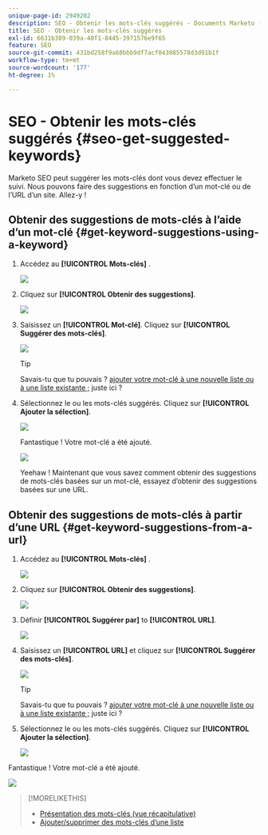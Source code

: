 ```yaml
---
unique-page-id: 2949202
description: SEO - Obtenir les mots-clés suggérés - Documents Marketo - Documentation du produit
title: SEO - Obtenir les mots-clés suggérés
exl-id: 6631b389-039a-40f1-8445-3971576e9f65
feature: SEO
source-git-commit: 431bd258f9a68bbb9df7acf043085578d3d91b1f
workflow-type: tm+mt
source-wordcount: '177'
ht-degree: 1%

---
```


# SEO - Obtenir les mots-clés suggérés {#seo-get-suggested-keywords}

Marketo SEO peut suggérer les mots-clés dont vous devez effectuer le suivi. Nous pouvons faire des suggestions en fonction d’un mot-clé ou de l’URL d’un site. Allez-y !

## Obtenir des suggestions de mots-clés à l’aide d’un mot-clé {#get-keyword-suggestions-using-a-keyword}

1. Accédez au **[!UICONTROL Mots-clés]** .

   ![](assets/image2014-9-18-10-3a51-3a41.png)

1. Cliquez sur **[!UICONTROL Obtenir des suggestions]**.

   ![](assets/image2014-9-18-10-3a52-3a42.png)

1. Saisissez un **[!UICONTROL Mot-clé]**. Cliquez sur **[!UICONTROL Suggérer des mots-clés]**.

   ![](assets/image2014-9-18-10-3a53-3a14.png)

   >[!TIP]
   >
   >Savais-tu que tu pouvais ?  [ajouter votre mot-clé à une nouvelle liste ou à une liste existante ;](/help/marketo/product-docs/additional-apps/seo/understanding-seo/seo-managing-lists.md) juste ici ?

1. Sélectionnez le ou les mots-clés suggérés. Cliquez sur **[!UICONTROL Ajouter la sélection]**.

   ![](assets/image2014-9-18-10-3a54-3a12.png)

   Fantastique ! Votre mot-clé a été ajouté.

   ![](assets/image2014-9-18-10-3a54-3a16.png)

   Yeehaw ! Maintenant que vous savez comment obtenir des suggestions de mots-clés basées sur un mot-clé, essayez d’obtenir des suggestions basées sur une URL.

## Obtenir des suggestions de mots-clés à partir d’une URL  {#get-keyword-suggestions-from-a-url}

1. Accédez au **[!UICONTROL Mots-clés]** .

   ![](assets/image2014-9-18-10-3a54-3a26.png)

1. Cliquez sur **[!UICONTROL Obtenir des suggestions]**.

   ![](assets/image2014-9-18-11-3a4-3a43.png)

1. Définir **[!UICONTROL Suggérer par]** to **[!UICONTROL URL]**.

   ![](assets/image2014-9-18-11-3a4-3a52.png)

1. Saisissez un **[!UICONTROL URL]** et cliquez sur **[!UICONTROL Suggérer des mots-clés]**.

   ![](assets/image2014-9-18-11-3a5-3a7.png)

   >[!TIP]
   >
   >Savais-tu que tu pouvais ? [ajouter votre mot-clé à une nouvelle liste ou à une liste existante ;](/help/marketo/product-docs/additional-apps/seo/understanding-seo/seo-managing-lists.md) juste ici ?

1. Sélectionnez le ou les mots-clés suggérés. Cliquez sur **[!UICONTROL Ajouter la sélection]**.

   ![](assets/image2014-9-18-11-3a8-3a3.png)

Fantastique ! Votre mot-clé a été ajouté.

![](assets/image2014-9-18-11-3a8-3a25.png)

>[!MORELIKETHIS]
>
>* [Présentation des mots-clés (vue récapitulative)](/help/marketo/product-docs/additional-apps/seo/keywords/seo-understanding-keywords.md)
>* [Ajouter/supprimer des mots-clés d’une liste](/help/marketo/product-docs/additional-apps/seo/keywords/seo-add-remove-keywords-from-a-list.md)
